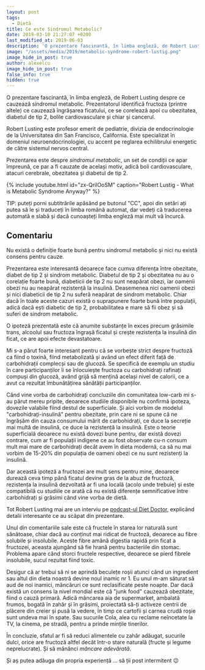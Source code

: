 ```yaml
---
layout: post
tags:
  - Dietă
title: Ce este Sindromul Metabolic?
date: 2019-03-10 21:27:07 +0200
last_modified_at: 2019-06-03
description: 'O prezentare fascinantă, în limba engleză, de Robert Lusting despre ce cauzează sindromul metabolic. Prezentatorul identifică fructoza (printre altele) ce cauzează îngrășarea ficatului, ce se corelează apoi cu obezitatea, diabetul de tip 2, bolile cardiovasculare și chiar și cancerul.'
image: "/assets/media/2019/metabolic-syndrome-robert-lustig.png"
image_hide_in_post: true
author: alexelcu
image_hide_in_post: true
false_info: true
hidden: true
---
```


<p class="intro">
O prezentare fascinantă, în limba engleză, de Robert Lusting despre ce
cauzează sindromul metabolic. Prezentatorul identifică fructoza
(printre altele) ce cauzează îngrășarea ficatului, ce se corelează
apoi cu obezitatea, diabetul de tip 2, bolile cardiovasculare și chiar
și cancerul.
</p>

Robert Lusting este profesor emerit de pediatrie, divizia de
endocrinologie de la Universitatea din San Francisco, California. Este
specializat în domeniul neuroendocrinologiei, cu accent pe reglarea
echilibrului energetic de către sistemul nervos central.

Prezentarea este despre _sindromul metabolic_, un set de condiții ce
apar împreună, ce par a fi cauzate de același motiv, adică boli
cardiovasculare, atacuri cerebrale, obezitatea și diabetul de
tip 2.

{% include youtube.html id="zx-QrilOoSM" caption="Robert Lustig - What is Metabolic Syndrome Anyway?" %}

TIP: puteți porni subtitrările apăsând pe butonul "CC", apoi din
setări ați putea să le și traduceți în limba română automat, dar
vedeți că traducerea automată e slabă și dacă cunoașteți limba engleză
mai mult vă încurcă.

## Comentariu

Nu există o definiție foarte bună pentru sindromul metabolic și nici
nu există consens pentru cauze.

Prezentarea este interesantă deoarece face cumva diferența între
obezitate, diabet de tip 2 și sindrom metabolic. Diabetul de tip 2 și
obezitatea nu au o corelație foarte bună, diabeticii de tip 2 nu sunt
neapărat obezi, iar oamenii obezi nu au neapărat rezistență la
insulină. Deasemenea nici oamenii obezi și nici diabeticii de tip 2 nu
suferă neapărat de sindrom metabolic. Chiar dacă în toate aceste
cazuri există o suprapunere foarte bună între populații, adică dacă
ești diabetic de tip 2, probabilitatea e mare să fii obez și să suferi
de sindrom metabolic.

O ipoteză prezentată este că anumite substanțe în exces precum
grăsimile trans, alcoolul sau fructoza îngrașă ficatul și crește
rezistența la insulină din ficat, ce are apoi efecte devastatoare.

Mi s-a părut foarte interesant pentru că se vorbește strict despre
fructoză ca fiind o toxină, fiind metabolizată și având un efect
diferit față de carbohidrații complecși sau de glucoză. Se specifică
de exemplu un studiu în care participanților li se înlocuiește
fructoza cu carbohidrați rafinați compuși din glucoză, având grijă să
mențină același nivel de calorii, ce a avut ca rezultat îmbunătățirea
sănătății participanților.

Când vine vorba de carbohidrați concluziile din comunitatea low-carb
mi s-au părut mereu pripite, deoarece studiile disponibile nu confirmă
ipoteza, dovezile valabile fiind destul de superficiale. Și aici
vorbim de modelul "carbohidrați-insulină" pentru obezitate, prin care
ni se spune că ne îngrășăm din cauza consumului mărit de carbohidrați,
ce duce la secreție mai multă de insulină, ce duce la rezistență la
insulină. Este o teorie superficială deoarece nu există dovezi bune
pentru, dar există dovezi contrare, cum ar fi populații indigene ce au
fost observate cu-n consum mult mai mare de carbohidrați decât avem în
dieta modernă, ca să nu mai vorbim de 15-20% din populația de oameni
obezi ce nu sunt rezistenți la insulină.

Dar această ipoteză a fructozei are mult sens pentru mine, deoarece
durează ceva timp până ficatul devine gras de la abuz de fructoză,
rezistența la insulină dezvoltată ar fi una locală (acolo unde
trebuie) și este compatibilă cu studiile ce arată că nu există
diferențe semnificative între carbohidrați și grăsimi când vine vorba
de dietă.

Tot Robert Lusting mai are un interviu pe
[podcast-ul Diet Doctor](https://www.dietdoctor.com/diet-doctor-podcast-14-dr-robert-lustig),
explicând detalii interesante ce au scăpat din prezentare.

Unul din comentariile sale este că fructele în starea lor naturală
sunt sănătoase, chiar dacă au conținut mai ridicat de fructoză,
deoarece au fibre solubile și insolubile. Aceste fibre amână digestia
rapidă prin ficat a fructozei, aceasta ajungând să fie hrană pentru
bacteriile din stomac. Problema apare când storci fructele respective,
deoarece se pierd fibrele insolubile, sucul rezultat fiind toxic.

Desigur că ar trebui să ni se aprindă beculețe roșii atunci când un
ingredient sau altul din dieta noastră devine noul inamic nr 1. Eu
unul m-am săturat să aud de noi inamici, mâncăruri ce sunt
reclasificate peste noapte. Dar dacă există un consens la nivel
mondial este că "junk food" cauzează obezitate, fiind o cauză
primară. Adică mâncarea aia de supermarket, ambalată frumos, bogată în
zahăr și în grăsimi, proiectată să-ți activeze centrii de plăcere din
creier și pusă la vedere, în timp ce cartofii și carnea crudă roșie
sunt undeva mai în spate. Sau sucurile Cola, alea cu reclame
neîncetate la TV, la cinema, pe stradă, pentru a prinde mințile
tinerilor.

În concluzie, sfatul ar fi să reduci alimentele cu zahăr adăugat,
sucurile dulci, orice are fructoză altfel decât într-o stare naturală
(fructe și legume neprelucrate). Și să mănânci *mâncare adevărată*.

Și aș putea adăuga din propria experiență ... să ții post intermitent 😉
